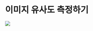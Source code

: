 # 이미지 유사도 측정하기

<a href="https://github.com/geonlee0325/image_clustering/blob/master/LICENSE"><img src="https://img.shields.io/badge/license-MIT-blue.svg">


